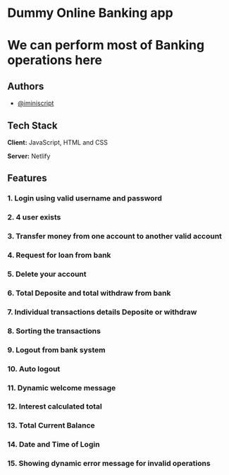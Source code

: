
# Dummy Online Banking app

# We can perform most of Banking operations here 


## Authors

- [@iminiscript](https://www.github.com/iminiscript)


## Tech Stack

**Client:** JavaScript, HTML and CSS

**Server:** Netlify


## Features 

### 1. Login using valid username and password 
### 2. 4 user exists 
### 3. Transfer money from one account to another valid account
### 4. Request for loan from bank 
### 5. Delete your account
### 6. Total Deposite and total withdraw from bank
### 7. Individual transactions details Deposite or withdraw
### 8. Sorting the transactions
### 9. Logout from bank system
### 10. Auto logout 
### 11. Dynamic welcome message 
### 12. Interest calculated total
### 13. Total Current Balance 
### 14. Date and Time of Login
### 15. Showing dynamic error message for invalid operations 


